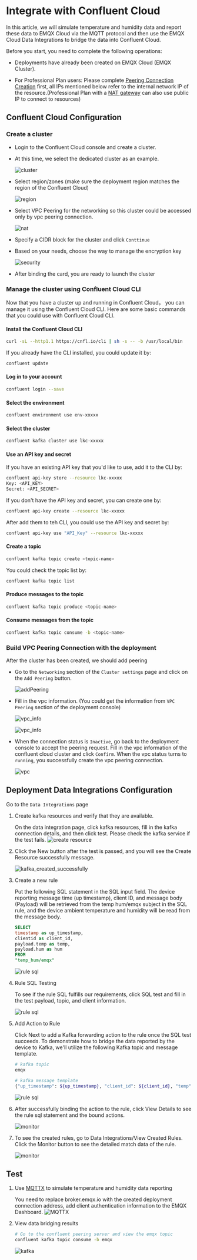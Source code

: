 # Integrate with Confluent Cloud

In this article, we will simulate temperature and humidity data and report these data to EMQX Cloud via the MQTT protocol and then use the EMQX Cloud Data Integrations to bridge the data into Confluent Cloud.

Before you start, you need to complete the following operations:

- Deployments have already been created on EMQX Cloud (EMQX Cluster).
- For Professional Plan users: Please complete [Peering Connection Creation](../deployments/vpc_peering.md) first, all IPs mentioned below refer to the internal network IP of the resource.(Professional Plan with a [NAT gateway](../vas/nat-gateway.md) can also use public IP to connect to resources)

  <LazyIframeVideo vendor="youtube" src="https://www.youtube.com/embed/jLn0q8xf-1Y/?autoplay=1&null" />

## Confluent Cloud Configuration

### Create a cluster

* Login to the Confluent Cloud console and create a cluster.
* At this time, we select the dedicated cluster as an example.

  ![cluster](./_assets/confluent_cluster.png)

* Select region/zones (make sure the deployment region matches the region of the Confluent Cloud)

  ![region](./_assets/confluent_region.png)

* Select VPC Peering for the networking so this cluster could be accessed only by vpc peering
  connection.

  ![nat](./_assets/confluent_nat.png)

* Specify a CIDR block for the cluster and click `Conttinue`

* Based on your needs, choose the way to manage the encryption key

  ![security](./_assets/confluent_security.png)

* After binding the card, you are ready to launch the cluster

### Manage the cluster using Confluent Cloud CLI

Now that you have a cluster up and running in Confluent Cloud， you can manage it using the Confluent Cloud CLI. Here are some basic commands that you could use with Confluent Cloud CLI.

#### Install the Confluent Cloud CLI

```bash
curl -sL --http1.1 https://cnfl.io/cli | sh -s -- -b /usr/local/bin
```

If you already have the CLI installed, you could update it by:

```bash
confluent update
```

#### Log in to your account

```bash
confluent login --save
```

#### Select the environment

```bash
confluent environment use env-xxxxx
```

#### Select the cluster

```bash
confluent kafka cluster use lkc-xxxxx
```

#### Use an API key and secret

If you have an existing API key that you'd like to use, add it to the CLI by:

```bash
confluent api-key store --resource lkc-xxxxx
Key: <API_KEY>
Secret: <API_SECRET>
```

If you don't have the API key and secret, you can create one by:

```bash
confluent api-key create --resource lkc-xxxxx
```

After add them to teh CLI, you could use the API key and secret by:

```bash
confluent api-key use "API_Key" --resource lkc-xxxxx
```

#### Create a topic

```bash
confluent kafka topic create <topic-name>
```

You could check the topic list by:

```bash
confluent kafka topic list
```

#### Produce messages to the topic

```bash
confluent kafka topic produce <topic-name>
```

#### Consume messages from the topic

```bash
confluent kafka topic consume -b <topic-name>
```

### Build VPC Peering Connection with the deployment

After the cluster has been created, we should add peering

* Go to the `Networking` section of the `Cluster settings` page and click on the `Add Peering`
  button.

  ![addPeering](./_assets/confluent_addPeering.png)

* Fill in the vpc information. (You could get the information from `VPC Peering` section of the
  deployment console)

  ![vpc_info](./_assets/confluent_vpc1.png)

  ![vpc_info](./_assets/../../deployments/_assets/aws_vpc_peering.png)

* When the connection status is `Inactive`, go back to the deployment console to accept the peering request. Fill in the vpc information of the confluent cloud cluster and click `Confirm`. When the vpc status turns to `running`, you successfully create the vpc peering connection.

  ![vpc](./_assets/../../deployments/_assets/aws_vpc_peeing_status.png)



## Deployment Data Integrations Configuration

Go to the `Data Integrations` page

1. Create kafka resources and verify that they are available.

   On the data integration page, click kafka resources, fill in the kafka connection details, and then click test. Please check the kafka service if the test fails.
   ![create resource](./_assets/confluent_resource.png)

2. Click the New button after the test is passed, and you will see the Create Resource successfully message.

   ![kafka_created_successfully](./_assets/kafka_created_successfully.png)

3. Create a new rule

   Put the following SQL statement in the SQL input field. The device reporting message time (up timestamp), client ID, and message body (Payload) will be retrieved from the temp hum/emqx subject in the SQL rule, and the device ambient temperature and humidity will be read from the message body.

   ```sql
   SELECT 
   timestamp as up_timestamp, 
   clientid as client_id, 
   payload.temp as temp,
   payload.hum as hum
   FROM
   "temp_hum/emqx"
   ```
  
   ![rule sql](./_assets/kafka_create_sql.png)

4. Rule SQL Testing

   To see if the rule SQL fulfills our requirements, click SQL test and fill in the test payload, topic, and client information.

   ![rule sql](./_assets/kafka_create_sql_test.png)

5. Add Action to Rule

   Click Next to add a Kafka forwarding action to the rule once the SQL test succeeds. To demonstrate how to bridge the data reported by the device to Kafka, we'll utilize the following Kafka topic and message template.

   ```bash
   # kafka topic
   emqx
   
   # kafka message template 
   {"up_timestamp": ${up_timestamp}, "client_id": ${client_id}, "temp": ${temp}, "hum": ${hum}}
   ```

   ![rule sql](./_assets/kafka_action.png)

6. After successfully binding the action to the rule, click View Details to see the rule sql statement and the bound actions.

   ![monitor](./_assets/kafka_rule_engine_detail.png)

7. To see the created rules, go to Data Integrations/View Created Rules. Click the Monitor button to see the detailed match data of the rule.

   ![monitor](./_assets/kafka_monitor.png)

## Test

1. Use [MQTTX](https://mqttx.app/) to simulate temperature and humidity data reporting

   You need to replace broker.emqx.io with the created deployment connection address, add client authentication information to the EMQX Dashboard.
   ![MQTTX](./_assets/mqttx_publish.png)

2. View data bridging results

    ```bash
    # Go to the confluent peering server and view the emqx topic
    confluent kafka topic consume -b emqx
    ```

   ![kafka](./_assets/confluent_result.png)
